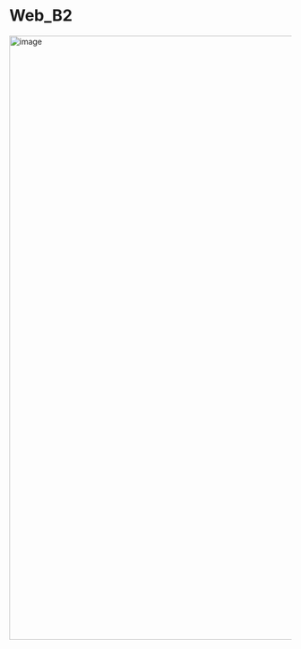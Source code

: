 # Web_B2
<img width="1920" height="1080" alt="image" src="https://github.com/user-attachments/assets/f9c09398-e43e-4a57-893c-a6d62528d227" />
